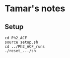 # Tamar's notes

## Setup

```shell
cd Ph2_ACF
source setup.sh
cd ../Ph2_ACF_runs
./reset_.../sh
```
